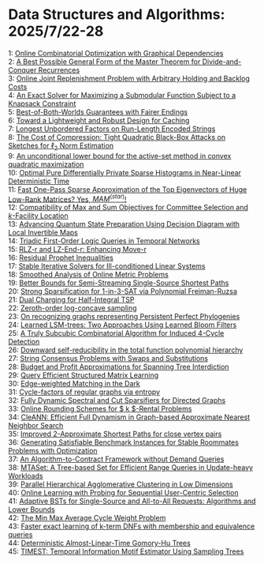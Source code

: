 # Data Structures and Algorithms: 2025/7/22-28  
1: [Online Combinatorial Optimization with Graphical Dependencies](https://doi.org/10.48550/arXiv.2507.16031)  
2: [A Best Possible General Form of the Master Theorem for Divide-and-Conquer Recurrences](https://doi.org/10.48550/arXiv.2507.16064)  
3: [Online Joint Replenishment Problem with Arbitrary Holding and Backlog Costs](https://doi.org/10.48550/arXiv.2507.16096)  
4: [An Exact Solver for Maximizing a Submodular Function Subject to a Knapsack Constraint](https://doi.org/10.48550/arXiv.2507.16149)  
5: [Best-of-Both-Worlds Guarantees with Fairer Endings](https://doi.org/10.48550/arXiv.2507.16209)  
6: [Toward a Lightweight and Robust Design for Caching](https://doi.org/10.48550/arXiv.2507.16242)  
7: [Longest Unbordered Factors on Run-Length Encoded Strings](https://doi.org/10.48550/arXiv.2507.16285)  
8: [The Cost of Compression: Tight Quadratic Black-Box Attacks on Sketches for $\ell_2$ Norm Estimation](https://doi.org/10.48550/arXiv.2507.16345)  
9: [An unconditional lower bound for the active-set method in convex quadratic maximization](https://doi.org/10.48550/arXiv.2507.16648)  
10: [Optimal Pure Differentially Private Sparse Histograms in Near-Linear Deterministic Time](https://doi.org/10.48550/arXiv.2507.17017)  
11: [Fast One-Pass Sparse Approximation of the Top Eigenvectors of Huge Low-Rank Matrices? Yes, $MAM^(star)$!](https://doi.org/10.48550/arXiv.2507.17036)  
12: [Compatibility of Max and Sum Objectives for Committee Selection and $k$-Facility Location](https://doi.org/10.48550/arXiv.2507.17063)  
13: [Advancing Quantum State Preparation Using Decision Diagram with Local Invertible Maps](https://doi.org/10.48550/arXiv.2507.17170)  
14: [Triadic First-Order Logic Queries in Temporal Networks](https://doi.org/10.48550/arXiv.2507.17215)  
15: [RLZ-r and LZ-End-r: Enhancing Move-r](https://doi.org/10.48550/arXiv.2507.17300)  
16: [Residual Prophet Inequalities](https://doi.org/10.48550/arXiv.2507.17391)  
17: [Stable Iterative Solvers for Ill-conditioned Linear Systems](https://doi.org/10.48550/arXiv.2507.17673)  
18: [Smoothed Analysis of Online Metric Problems](https://doi.org/10.48550/arXiv.2507.17834)  
19: [Better Bounds for Semi-Streaming Single-Source Shortest Paths](https://doi.org/10.48550/arXiv.2507.17841)  
20: [Strong Sparsification for 1-in-3-SAT via Polynomial Freiman-Ruzsa](https://doi.org/10.48550/arXiv.2507.17878)  
21: [Dual Charging for Half-Integral TSP](https://doi.org/10.48550/arXiv.2507.17999)  
22: [Zeroth-order log-concave sampling](https://doi.org/10.48550/arXiv.2507.18021)  
23: [On recognizing graphs representing Persistent Perfect Phylogenies](https://doi.org/10.48550/arXiv.2507.18281)  
24: [Learned LSM-trees: Two Approaches Using Learned Bloom Filters](https://doi.org/10.48550/arXiv.2508.00882)  
25: [A Truly Subcubic Combinatorial Algorithm for Induced 4-Cycle Detection](https://doi.org/10.48550/arXiv.2507.18845)  
26: [Downward self-reducibility in the total function polynomial hierarchy](https://doi.org/10.48550/arXiv.2507.19108)  
27: [String Consensus Problems with Swaps and Substitutions](https://doi.org/10.48550/arXiv.2507.19139)  
28: [Budget and Profit Approximations for Spanning Tree Interdiction](https://doi.org/10.48550/arXiv.2507.19178)  
29: [Query Efficient Structured Matrix Learning](https://doi.org/10.48550/arXiv.2507.19290)  
30: [Edge-weighted Matching in the Dark](https://doi.org/10.48550/arXiv.2507.19366)  
31: [Cycle-factors of regular graphs via entropy](https://doi.org/10.48550/arXiv.2507.19417)  
32: [Fully Dynamic Spectral and Cut Sparsifiers for Directed Graphs](https://doi.org/10.48550/arXiv.2507.19632)  
33: [Online Rounding Schemes for $ k $-Rental Problems](https://doi.org/10.48550/arXiv.2507.19649)  
34: [CleANN: Efficient Full Dynamism in Graph-based Approximate Nearest Neighbor Search](https://doi.org/10.48550/arXiv.2507.19802)  
35: [Improved 2-Approximate Shortest Paths for close vertex pairs](https://doi.org/10.48550/arXiv.2507.19859)  
36: [Generating Satisfiable Benchmark Instances for Stable Roommates Problems with Optimization](https://doi.org/10.48550/arXiv.2507.20013)  
37: [An Algorithm-to-Contract Framework without Demand Queries](https://doi.org/10.48550/arXiv.2507.20038)  
38: [MTASet: A Tree-based Set for Efficient Range Queries in Update-heavy Workloads](https://doi.org/10.48550/arXiv.2507.20041)  
39: [Parallel Hierarchical Agglomerative Clustering in Low Dimensions](https://doi.org/10.48550/arXiv.2507.20047)  
40: [Online Learning with Probing for Sequential User-Centric Selection](https://doi.org/10.48550/arXiv.2507.20112)  
41: [Adaptive BSTs for Single-Source and All-to-All Requests: Algorithms and Lower Bounds](https://doi.org/10.48550/arXiv.2507.20228)  
42: [The Min Max Average Cycle Weight Problem](https://doi.org/10.48550/arXiv.2507.20253)  
43: [Faster exact learning of k-term DNFs with membership and equivalence queries](https://doi.org/10.48550/arXiv.2507.20336)  
44: [Deterministic Almost-Linear-Time Gomory-Hu Trees](https://doi.org/10.48550/arXiv.2507.20354)  
45: [TIMEST: Temporal Information Motif Estimator Using Sampling Trees](https://doi.org/10.48550/arXiv.2507.20441)  